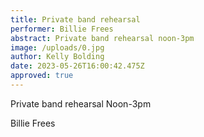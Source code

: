 ```yaml
---
title: Private band rehearsal
performer: Billie Frees
abstract: Private band rehearsal noon-3pm
image: /uploads/0.jpg
author: Kelly Bolding
date: 2023-05-26T16:00:42.475Z
approved: true
---
```

Private band rehearsal Noon-3pm 

B﻿illie Frees